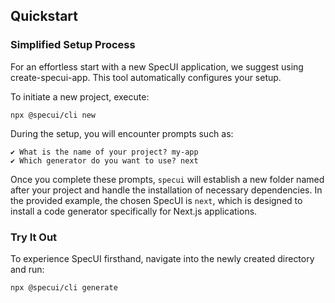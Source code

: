 ## Quickstart

### Simplified Setup Process

For an effortless start with a new SpecUI application, we suggest using create-specui-app. This tool automatically configures your setup.

To initiate a new project, execute:

```
npx @specui/cli new
```

During the setup, you will encounter prompts such as:

```
✔ What is the name of your project? my-app
✔ Which generator do you want to use? next
```

Once you complete these prompts, `specui` will establish a new folder named after your project and handle the installation of necessary dependencies. In the provided example, the chosen SpecUI is `next`, which is designed to install a code generator specifically for Next.js applications.

### Try It Out

To experience SpecUI firsthand, navigate into the newly created directory and run:

```
npx @specui/cli generate
```
